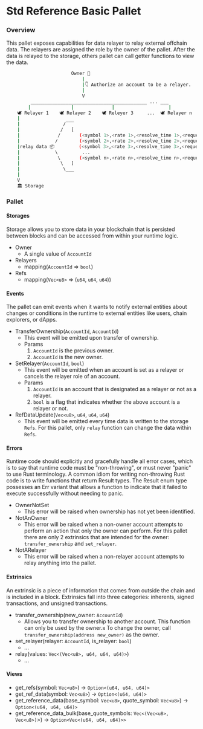 # Std Reference Basic Pallet

### Overview

This pallet exposes capabilities for data relayer to relay external offchain data.
The relayers are assigned the role by the owner of the pallet. After the data is relayed to the storage, others pallet can call getter functions to view the data.

```sh
                        Owner 👑
                            |
                            |👇 Authorize an account to be a relayer.
                            |
                            V
         ___________________________________________ ... ___
        |               |              |                    |
    🕊 Relayer 1    🕊 Relayer 2    🕊 Releyer 3     ...  🕊 Relayer n
    |
    |                /‾‾‾
    |               /   [
    |              /       (<symbol 1>,<rate 1>,<resolve_time 1>,<request_id 1>),
    |             /        (<symbol 2>,<rate 2>,<resolve_time 2>,<request_id 2>),
    |relay data 📦         (<symbol 3>,<rate 3>,<resolve_time 3>,<request_id 3>),
    |             \         ...
    |              \       (<symbol n>,<rate n>,<resolve_time n>,<request_id n>),
    |               \   ]
    |                \___
    |
    V
    🏛 Storage
```

### Pallet

#### Storages

Storage allows you to store data in your blockchain that is persisted between blocks and can be accessed from within your runtime logic.

- Owner
  - A single value of `AccountId`
- Relayers
  - mapping(`AccountId` => `bool`)
- Refs
  - mapping(`Vec<u8>` => (`u64`, `u64`, `u64`))

#### Events

The pallet can emit events when it wants to notify external entities about changes or conditions in the runtime to external entities like users, chain explorers, or dApps.

- TransferOwnership(`AccountId`, `AccountId`)
  - This event will be emitted upon transfer of ownership.
  - Params
    1. `AccountId` is the previous owner.
    2. `AccountId` is the new owner.
- SetRelayer(`AccountId`, `bool`)
  - This event will be emitted when an account is set as a relayer or cancels the relayer role of an account.
  - Params
    1. `AccountId` is an account that is designated as a relayer or not as a relayer.
    2. `bool` is a flag that indicates whether the above account is a relayer or not.
- RefDataUpdate(`Vec<u8>`, `u64`, `u64`, `u64`)
  - This event will be emitted every time data is written to the storage `Refs`. For this pallet, only `relay` function can change the data within `Refs`.

#### Errors

Runtime code should explicitly and gracefully handle all error cases, which is to say that runtime code must be "non-throwing", or must never "panic" to use Rust terminology. A common idiom for writing non-throwing Rust code is to write functions that return Result types. The Result enum type possesses an Err variant that allows a function to indicate that it failed to execute successfully without needing to panic.

- OwnerNotSet
  - This error will be raised when ownership has not yet been identified.
- NotAnOwner
  - This error will be raised when a non-owner account attempts to perform an action that only the owner can perform. For this pallet there are only 2 extrinsics that are intended for the owner: `transfer_ownership` and `set_relayer`.
- NotARelayer
  - This error will be raised when a non-relayer account attempts to relay anything into the pallet.

#### Extrinsics

An extrinsic is a piece of information that comes from outside the chain and is included in a block. Extrinsics fall into three categories: inherents, signed transactions, and unsigned transactions.

- transfer_ownership(new_owner: `AccountId`)
  - Allows you to transfer ownership to another account. This function can only be used by the owner.ม To change the owner, call `transfer_ownership(address new_owner)` as the owner.
- set_relayer(relayer: `AccountId`, is_relayer: `bool`)
  - ...
- relay(values: `Vec<(Vec<u8>, u64, u64, u64)>`)
  - ...

#### Views

- get_refs(symbol: `Vec<u8>`) -> `Option<(u64, u64, u64)>`
- get_ref_data(symbol: `Vec<u8>`) -> `Option<(u64, u64)>`
- get_reference_data(base_symbol: `Vec<u8>`, quote_symbol: `Vec<u8>`) -> `Option<(u64, u64, u64)> `
- get_reference_data_bulk(base_quote_symbols: `Vec<(Vec<u8>, Vec<u8>)`>) -> `Option<Vec<(u64, u64, u64)>>`
